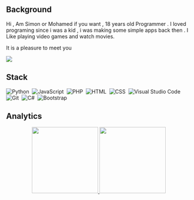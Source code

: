 ## Background
Hi , Am Simon or Mohamed if you want , 18 years old Programmer . I loved programing since i was a kid , i was making some simple apps back then .
I Like playing video games and watch movies.

It is a pleasure to meet you

![](https://komarev.com/ghpvc/?username=SikroxMemer)

## Stack
![Python](https://img.shields.io/badge/-Python-05122A?style=flat&logo=python)&nbsp;
![JavaScript](https://img.shields.io/badge/-JavaScript-05122A?style=flat&logo=javascript)&nbsp;
![PHP](https://img.shields.io/badge/PHP-05122A?style=flat&logo=php)&nbsp;
![HTML](https://img.shields.io/badge/-HTML-05122A?style=flat&logo=HTML5)&nbsp;
![CSS](https://img.shields.io/badge/-CSS-05122A?style=flat&logo=CSS3&logoColor=1572B6)&nbsp;
![Visual Studio Code](https://img.shields.io/badge/-Visual%20Studio%20Code-05122A?style=flat&logo=visual-studio-code&logoColor=007ACC)
![Git](https://img.shields.io/badge/-Git-05122A?style=flat&logo=git)&nbsp;
![C#](https://img.shields.io/badge/-CSharp-05122A?style=flat&logo=csharp)&nbsp;
![Bootstrap](https://img.shields.io/badge/-Bootstrap-05122A?style=flat&logo=bootstrap&logoColor=563D7C)

## Analytics

<p align="center">
<a href="https://github.com/SikroxMemer">
   <img height="180em" src="https://github-readme-stats-eight-theta.vercel.app/api?username=SikroxMemer&show_icons=true&theme=radical&include_all_commits=true&count_private=true"/>
  <img height="180em" src="https://github-readme-stats-eight-theta.vercel.app/api/top-langs/?username=SikroxMemer&layout=compact&langs_count=8&theme=radical"/>
</a>
</p>
